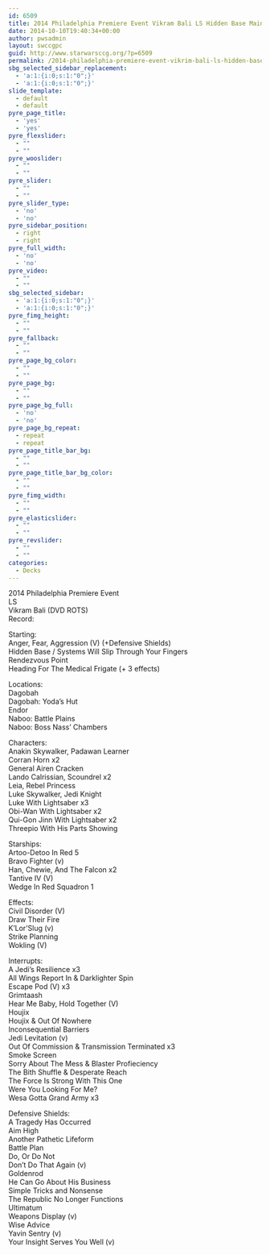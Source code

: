 ```yaml
---
id: 6509
title: 2014 Philadelphia Premiere Event Vikram Bali LS Hidden Base Mains
date: 2014-10-10T19:40:34+00:00
author: pwsadmin
layout: swccgpc
guid: http://www.starwarsccg.org/?p=6509
permalink: /2014-philadelphia-premiere-event-vikrim-bali-ls-hidden-base-mains/
sbg_selected_sidebar_replacement:
  - 'a:1:{i:0;s:1:"0";}'
  - 'a:1:{i:0;s:1:"0";}'
slide_template:
  - default
  - default
pyre_page_title:
  - 'yes'
  - 'yes'
pyre_flexslider:
  - ""
  - ""
pyre_wooslider:
  - ""
  - ""
pyre_slider:
  - ""
  - ""
pyre_slider_type:
  - 'no'
  - 'no'
pyre_sidebar_position:
  - right
  - right
pyre_full_width:
  - 'no'
  - 'no'
pyre_video:
  - ""
  - ""
sbg_selected_sidebar:
  - 'a:1:{i:0;s:1:"0";}'
  - 'a:1:{i:0;s:1:"0";}'
pyre_fimg_height:
  - ""
  - ""
pyre_fallback:
  - ""
  - ""
pyre_page_bg_color:
  - ""
  - ""
pyre_page_bg:
  - ""
  - ""
pyre_page_bg_full:
  - 'no'
  - 'no'
pyre_page_bg_repeat:
  - repeat
  - repeat
pyre_page_title_bar_bg:
  - ""
  - ""
pyre_page_title_bar_bg_color:
  - ""
  - ""
pyre_fimg_width:
  - ""
  - ""
pyre_elasticslider:
  - ""
  - ""
pyre_revslider:
  - ""
  - ""
categories:
  - Decks
---
```

2014 Philadelphia Premiere Event  
LS  
Vikram Bali (DVD ROTS)  
Record:

Starting:  
Anger, Fear, Aggression (V) (+Defensive Shields)  
Hidden Base / Systems Will Slip Through Your Fingers  
Rendezvous Point  
Heading For The Medical Frigate (+ 3 effects)

Locations:  
Dagobah  
Dagobah: Yoda&#8217;s Hut  
Endor  
Naboo: Battle Plains  
Naboo: Boss Nass&#8217; Chambers

Characters:  
Anakin Skywalker, Padawan Learner  
Corran Horn x2  
General Airen Cracken  
Lando Calrissian, Scoundrel x2  
Leia, Rebel Princess  
Luke Skywalker, Jedi Knight  
Luke With Lightsaber x3  
Obi-Wan With Lightsaber x2  
Qui-Gon Jinn With Lightsaber x2  
Threepio With His Parts Showing

Starships:  
Artoo-Detoo In Red 5  
Bravo Fighter (v)  
Han, Chewie, And The Falcon x2  
Tantive IV (V)  
Wedge In Red Squadron 1

Effects:  
Civil Disorder (V)  
Draw Their Fire  
K&#8217;Lor&#8217;Slug (v)  
Strike Planning  
Wokling (V)

Interrupts:  
A Jedi&#8217;s Resilience x3  
All Wings Report In & Darklighter Spin  
Escape Pod (V) x3  
Grimtaash  
Hear Me Baby, Hold Together (V)  
Houjix  
Houjix & Out Of Nowhere  
Inconsequential Barriers  
Jedi Levitation (v)  
Out Of Commission & Transmission Terminated x3  
Smoke Screen  
Sorry About The Mess & Blaster Profieciency  
The Bith Shuffle & Desperate Reach  
The Force Is Strong With This One  
Were You Looking For Me?  
Wesa Gotta Grand Army x3

Defensive Shields:  
A Tragedy Has Occurred  
Aim High  
Another Pathetic Lifeform  
Battle Plan  
Do, Or Do Not  
Don&#8217;t Do That Again (v)  
Goldenrod  
He Can Go About His Business  
Simple Tricks and Nonsense  
The Republic No Longer Functions  
Ultimatum  
Weapons Display (v)  
Wise Advice  
Yavin Sentry (v)  
Your Insight Serves You Well (v)